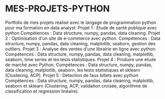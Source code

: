 # MES-PROJETS-PYTHON
Portfolio de mes projets réalisé avec le langage de programmation python pour ma formation en data analyst: 
Projet 1 : Etude de santé publique avec python
Compétences : Data structure, numpy, pandas, data cleaning.
Projet 2 : Optimisation d'un site de e-commerce avec python.
Compétences : Data structure, numpy, pandas, data cleaning, matplotlib, seaborn, gestion des outliers.
Projet 3 : Analyse des ventes d'une librairie en ligne avec python.
Compétences : Data structure, numpy, pandas, data cleaning, matplotlib, seaborn, time series et les tests statistiques.
Projet 4 : Produire une etude de marché avec Python.
Compétences : Data structure, numpy, pandas, data cleaning, matplotlib, seaborn, les tests statistiques et sklearn (Clustering, ACP).
Projet 5 : Détection de faux billets avec python
Compétences : Data structure, numpy, pandas, data cleaning, matplotlib, seaborn et sklearn 
(Clustering, ACP, validation croisée, algorithme de classification et regression linéaire).
